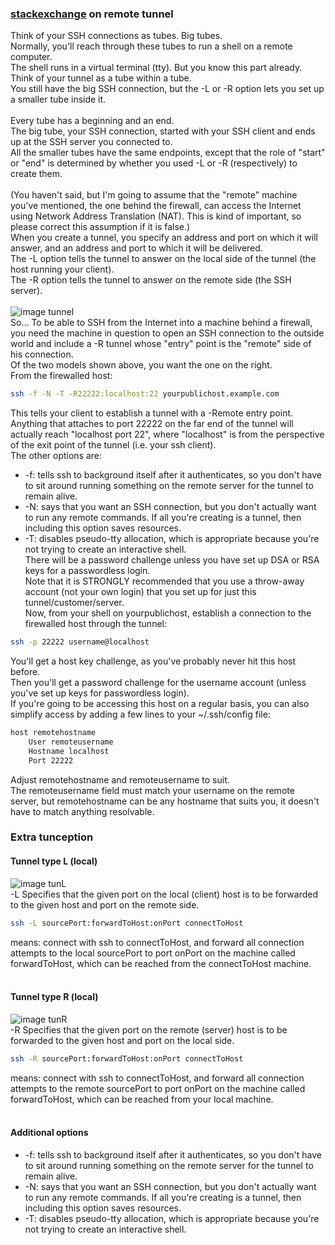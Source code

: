 ### [stackexchange] on remote tunnel
Think of your SSH connections as tubes. Big tubes. </br>
Normally, you'll reach through these tubes to run a shell on a remote computer. </br>
The shell runs in a virtual terminal (tty). But you know this part already.
</br>
Think of your tunnel as a tube within a tube. </br>
You still have the big SSH connection, but the -L or -R option lets you set up a smaller tube inside it.</br>
</br>
Every tube has a beginning and an end. </br>
The big tube, your SSH connection, started with your SSH client and ends up at the SSH server you connected to. </br>
All the smaller tubes have the same endpoints, except that the role of "start" or "end" is determined by whether you used -L or -R (respectively) to create them. </br>
</br>
(You haven't said, but I'm going to assume that the "remote" machine you've mentioned, the one behind the firewall, can access the Internet using Network Address Translation (NAT). This is kind of important, so please correct this assumption if it is false.)
</br>
When you create a tunnel, you specify an address and port on which it will answer, and an address and port to which it will be delivered. </br>
The -L option tells the tunnel to answer on the local side of the tunnel (the host running your client). </br>
The -R option tells the tunnel to answer on the remote side (the SSH server). </br>
</br>
![image tunnel]
</br>
So... To be able to SSH from the Internet into a machine behind a firewall, you need the machine in question to open an SSH connection to the outside world and include a -R tunnel whose "entry" point is the "remote" side of his connection. </br>
Of the two models shown above, you want the one on the right. </br>
From the firewalled host:
```bash
ssh -f -N -T -R22222:localhost:22 yourpublichost.example.com
```
This tells your client to establish a tunnel with a -Remote entry point. </br>
Anything that attaches to port 22222 on the far end of the tunnel will actually reach "localhost port 22", where "localhost" is from the perspective of the exit point of the tunnel (i.e. your ssh client). </br>
The other options are:
  - -f: tells ssh to background itself after it authenticates, so you don't have to sit around running something on the remote server for the tunnel to remain alive. </br>
  - -N: says that you want an SSH connection, but you don't actually want to run any remote commands. If all you're creating is a tunnel, then including this option saves resources. </br>
  - -T: disables pseudo-tty allocation, which is appropriate because you're not trying to create an interactive shell. </br>
There will be a password challenge unless you have set up DSA or RSA keys for a passwordless login. </br>
Note that it is STRONGLY recommended that you use a throw-away account (not your own login) that you set up for just this tunnel/customer/server. </br>
Now, from your shell on yourpublichost, establish a connection to the firewalled host through the tunnel:
```bash
ssh -p 22222 username@localhost
```
You'll get a host key challenge, as you've probably never hit this host before. </br>
Then you'll get a password challenge for the username account (unless you've set up keys for passwordless login). </br>
If you're going to be accessing this host on a regular basis, you can also simplify access by adding a few lines to your ~/.ssh/config file:
```bash
host remotehostname
    User remoteusername
    Hostname localhost
    Port 22222
```
Adjust remotehostname and remoteusername to suit. </br>
The remoteusername field must match your username on the remote server, but remotehostname can be any hostname that suits you, it doesn't have to match anything resolvable. </br>

### Extra tunception
#### Tunnel type L (local)
![image tunL] </br>
-L Specifies that the given port on the local (client) host is to be forwarded to the given host and port on the remote side. </br>
```bash
ssh -L sourcePort:forwardToHost:onPort connectToHost
```
means: connect with ssh to connectToHost, and forward all connection attempts to the local sourcePort to port onPort on the machine called forwardToHost, which can be reached from the connectToHost machine. </br>
</br>
#### Tunnel type R (local)
![image tunR] </br>
-R Specifies that the given port on the remote (server) host is to be forwarded to the given host and port on the local side. </br>
```bash
ssh -R sourcePort:forwardToHost:onPort connectToHost
```
means: connect with ssh to connectToHost, and forward all connection attempts to the remote sourcePort to port onPort on the machine called forwardToHost, which can be reached from your local machine. </br>
</br>
#### Additional options
  - -f: tells ssh to background itself after it authenticates, so you don't have to sit around running something on the remote server for the tunnel to remain alive.
  - -N: says that you want an SSH connection, but you don't actually want to run any remote commands. If all you're creating is a tunnel, then including this option saves resources.
  - -T: disables pseudo-tty allocation, which is appropriate because you're not trying to create an interactive shell.


[stackexchange]: https://unix.stackexchange.com/questions/46235/how-does-reverse-ssh-tunneling-work
[image tunnel]: https://i.stack.imgur.com/HbSEM.png
[image tunL]: https://i.stack.imgur.com/a28N8.png
[image tunR]: https://i.stack.imgur.com/4iK3b.png
